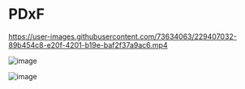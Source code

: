 # PDxF

https://user-images.githubusercontent.com/73634063/229407032-89b454c8-e20f-4201-b19e-baf2f37a9ac6.mp4

![image](https://user-images.githubusercontent.com/73634063/229406935-9ca26a98-54d0-442a-babf-4debdca73b5c.png)

![image](https://user-images.githubusercontent.com/73634063/229406977-9a73bf51-cd2b-4439-bde8-c91a51ff4022.png)
